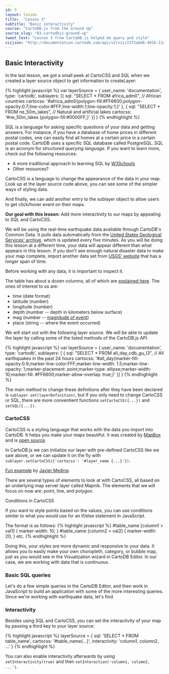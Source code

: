 ```yaml
---
id: 3
layout: lesson
title:  "Lesson 3"
subtitle: "Basic interactivity"
course: "CartoDB.js from the Ground Up"
course_slug: "03-cartodbjs-ground-up"
tweet_text: "Lesson 3 from CartoDB.js helped me query and style"
vizjson: "http://documentation.cartodb.com/api/v2/viz/23f2abd6-481b-11e4-8fb1-0e4fddd5de28/viz.json"
---
```


## Basic Interactivity

In the last lesson, we got a small peek at CartoCSS and SQL when we created a layer source object to get information to createLayer:

{% highlight javascript %}
var layerSource = {
        user_name: 'documentation',
        type: 'cartodb',
        sublayers: [{
            sql: "SELECT * FROM africa_adm0", // African countries
            cartocss: '#africa_adm0{polygon-fill:#FF6600;polygon-opacity:0.7;line-color:#FFF;line-width:1;line-opacity:1;}'
        },
        {
            sql: "SELECT * FROM ne_50m_lakes", // Natural and artificial lakes
            cartocss: '#ne_50m_lakes {polygon-fill:#0000FF;}'
        }]
}
{% endhighlight %}

SQL is a language for asking specific questions of your data and getting answers. For instance, if you have a database of home prices in different postal codes, one can easily find all homes at a certain price in a certain postal code. CartoDB uses a specific SQL database called PostgreSQL. SQL is an acronym for _structured querying language_. If you want to learn more, check out the following resources:

+ A more traditional approach to learning SQL by [W3Schools](http://www.w3schools.com/sql/)
+ Other resources? 

CartoCSS is a language to change the appearance of the data in your map. Look up at the layer source code above, you can see some of the simpler ways of styling data.

And finally, we can add another entry to the sublayer object to allow users to get click/hover event on their maps.

**Our goal with this lesson:**
Add more interactivity to our maps by appealing to SQL and CartoCSS.

We will be using the real-time earthquake data available through CartoDB's Common Data. It pulls data automatically from the [United States Geological Services' archive](http://earthquake.usgs.gov/earthquakes/feed/v1.0/csv.php), which is updated every five minutes. As you will be doing this lesson at a different time, your data will appear different than what appears in this lesson. If you don't see enough natural disaster data to make your map complete, import another data set from [USGS' website](http://earthquake.usgs.gov/earthquakes/feed/v1.0/csv.php) that has a longer span of time.

Before working with any data, it is important to inspect it.

The table has about a dozen columns, all of which are [explained here](http://earthquake.usgs.gov/earthquakes/feed/v1.0/glossary.php#time). The ones of interest to us are:

+ time (date format)
+ latitude (number)
+ longitude (number)
+ depth (number -- depth in kilometers below surface)
+ mag (number -- [magnitude of event](http://earthquake.usgs.gov/learn/glossary/?term=magnitude))
+ place (string -- where the event occurred)

We will start out with the following layer source. We will be able to update the layer by calling some of the listed methods of the CartoDB.js API.

{% highlight javascript %}
var layerSource = {
    user_name: 'documentation', 
    type: 'cartodb',
    sublayers: [
        { 
            sql: "SELECT * FROM all_day_cdb_gu_l3", // All earthquakes in the past 24 hours
            cartocss: '#all_day{marker-fill-opacity:0.9;marker-line-color:FFF;marker-line-width: 1.5;marker-line-opacity: 1;marker-placement: point;marker-type: ellipse;marker-width: 10;marker-fill: #FF6600;marker-allow-overlap: true;}'
        }]
    }
{% endhighlight %}

The main method to change these definitions after they have been declared is `sublayer.set(layerDefinition)`, but if you only need to change CartoCSS or SQL, there are more conventient functions `setCartoCSS({...})` and `setSQL({...})`.

### CartoCSS
CartoCSS is a styling language that works with the data you import into CartoDB. It helps you make your maps beautiful. It was created by [MapBox](https://www.mapbox.com) and is [open source](https://github.com/mapbox/carto).

In CartoDB.js we can initialize our layer with pre-defined CartoCSS like we saw above, or we can update it on the fly with `sublayer.setCartoCSS({'cartocss': '#layer_name {...}'})`.

[Fun example](http://bl.ocks.org/xavijam/57f1c141bff4990b598f) by [Javier Medina](https://github.com/xavijam).

There are several types of elements to look at with CartoCSS, all based on an underlying map server layer called Mapnik. The elements that we will focus on now are: point, line, and polygon.

Conditions in CartoCSS

If you want to style points based on the values, you can use conditions similar to what you would use for an if/else statement in JavaScript.

The format is as follows:
{% highlight javascript %}
#table_name [column1 > val1] {
    marker-width: 10;
}
#table_name [column2 > val2] {
    marker-width: 20;
}
etc.
{% endhighlight %}

Doing this, your styles are more dynamic and responsive to your data. It allows you to easily make your own choropleth, category, or bubble map, just as you would see in the Visualization wizard in CartoDB Editor. In our case, we are working with data that is continuous.

### Basic SQL queries
Let's do a few simple queries in the CartoDB Editor, and then work in JavaScript to build an application with some of the more interesting queries. Since we're working with earthquake data, let's find 


### Interactivity
Besides using SQL and CartoCSS, you can set the interactivity of your map by passing a third key to your layer source:

{% highlight javascript %}
layerSource = {
    sql: 'SELECT * FROM table_name',
    cartocss: '#table_name{...}',
    interactivity: 'column1, column2, ...'
}
{% endhighlight %}

You can also enable interactivity afterwards by using `setInteractivity(true)` and then `setInteraction('column1, column2, ...')`.



